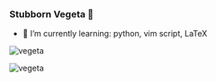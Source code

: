### Stubborn Vegeta 👋

- 🌱 I’m currently learning: python, vim script, LaTeX


<!--### WeChat official Accounts-->
<!--<p align="center"><img  src="vegeta19.jpg" width="30%" height="30%"></p><h6 align="center">Vegeta19</h6>-->
<!--
**demonlord1997/demonlord1997** is a ✨ _special_ ✨ repository because its `README.md` (this file) appears on your GitHub profile.

Here are some ideas to get you started:

- 🔭 I’m currently working on ...
- 👯 I’m looking to collaborate on ...
- 🤔 I’m looking for help with ...
- 💬 Ask me about ...
- 📫 How to reach me: ...
- 😄 Pronouns: ...
- ⚡ Fun fact: ...
-->
![vegeta](https://github-readme-stats.vercel.app/api/top-langs/?username=demonlord1997&layout=compact&hide=html)

![vegeta](https://github-readme-stats.vercel.app/api?username=demonlord1997&show_icons=true)
